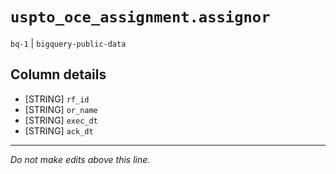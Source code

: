# `uspto_oce_assignment.assignor`
`bq-1` | `bigquery-public-data`

## Column details
* [STRING]    `rf_id`
* [STRING]    `or_name`
* [STRING]    `exec_dt`
* [STRING]    `ack_dt`

-------------------------------------------------------------------------------
*Do not make edits above this line.*
